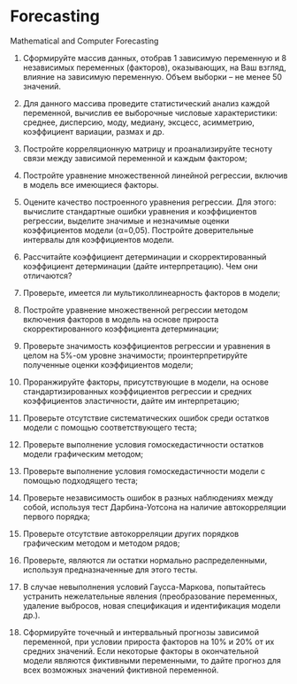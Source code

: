 # Forecasting
Mathematical and Computer Forecasting
1. Сформируйте массив данных, отобрав 1 зависимую переменную и 8 независимых переменных (факторов), оказывающих, на Ваш взгляд, влияние на зависимую переменную. Объем выборки – не менее 50 значений.

2. Для данного массива проведите статистический анализ каждой переменной, вычислив ее выборочные числовые характеристики: среднее, дисперсию, моду, медиану, эксцесс, асимметрию, коэффициент вариации, размах и др.

3. Постройте корреляционную матрицу и проанализируйте тесноту связи между зависимой переменной и каждым фактором;

4. Постройте уравнение множественной линейной регрессии, включив в модель все имеющиеся факторы.

5. Оцените качество построенного уравнения регрессии. Для этого: вычислите стандартные ошибки уравнения и коэффициентов регрессии, выделите значимые и незначимые оценки коэффициентов модели (α=0,05). Постройте доверительные интервалы для коэффициентов модели.

6. Рассчитайте коэффициент детерминации и скорректированный коэффициент детерминации (дайте интерпретацию). Чем они отличаются?

7. Проверьте, имеется ли мультиколлинеарность факторов в модели;

8. Постройте уравнение множественной регрессии методом включения факторов в модель на основе прироста скорректированного коэффициента детерминации;

9. Проверьте значимость коэффициентов регрессии и уравнения в целом на 5%-ом уровне значимости; проинтерпретируйте полученные оценки коэффициентов модели;

10. Проранжируйте факторы, присутствующие в модели, на основе стандартизированных коэффициентов регрессии и средних коэффициентов эластичности, дайте им интерпретацию;

11. Проверьте отсутствие систематических ошибок среди остатков модели с помощью соответствующего теста;

12. Проверьте выполнение условия гомоскедастичности остатков модели графическим методом;

13. Проверьте выполнение условия гомоскедастичности модели с помощью подходящего теста;

14. Проверьте независимость ошибок в разных наблюдениях между собой, используя тест Дарбина-Уотсона на наличие автокорреляции первого порядка;

15. Проверьте отсутствие автокорреляции других порядков графическим методом и методом рядов;

16. Проверьте, являются ли остатки нормально распределенными, используя предназначенные для этого тесты.

17. В случае невыполнения условий Гаусса-Маркова, попытайтесь устранить нежелательные явления (преобразование переменных, удаление выбросов, новая спецификация и идентификация модели др.).

18. Сформируйте точечный и интервальный прогнозы зависимой переменной, при условии прироста факторов на 10% и 20% от их средних значений. Если некоторые факторы в окончательной модели являются фиктивными переменными, то дайте прогноз для всех возможных значений фиктивной переменной.

